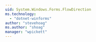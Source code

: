 ```yaml
---
uid: System.Windows.Forms.FlowDirection
ms.technology: 
  - "dotnet-winforms"
author: "stevehoag"
ms.author: "shoag"
manager: "wpickett"
---
```

